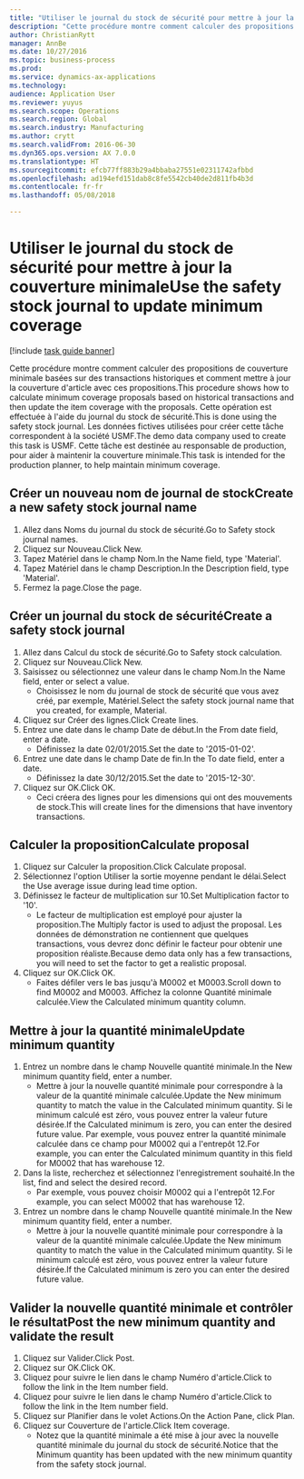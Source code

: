 ```yaml
--- 
title: "Utiliser le journal du stock de sécurité pour mettre à jour la couverture minimale"
description: "Cette procédure montre comment calculer des propositions de couverture minimale basées sur des transactions historiques et comment mettre à jour la couverture d'article avec ces propositions."
author: ChristianRytt
manager: AnnBe
ms.date: 10/27/2016
ms.topic: business-process
ms.prod: 
ms.service: dynamics-ax-applications
ms.technology: 
audience: Application User
ms.reviewer: yuyus
ms.search.scope: Operations
ms.search.region: Global
ms.search.industry: Manufacturing
ms.author: crytt
ms.search.validFrom: 2016-06-30
ms.dyn365.ops.version: AX 7.0.0
ms.translationtype: HT
ms.sourcegitcommit: efcb77ff883b29a4bbaba27551e02311742afbbd
ms.openlocfilehash: ad194efd151dab8c8fe5542cb40de2d811fb4b3d
ms.contentlocale: fr-fr
ms.lasthandoff: 05/08/2018

---
```

# <a name="use-the-safety-stock-journal-to-update-minimum-coverage"></a><span data-ttu-id="15285-103">Utiliser le journal du stock de sécurité pour mettre à jour la couverture minimale</span><span class="sxs-lookup"><span data-stu-id="15285-103">Use the safety stock journal to update minimum coverage</span></span>

[!include [task guide banner](../../includes/task-guide-banner.md)]

<span data-ttu-id="15285-104">Cette procédure montre comment calculer des propositions de couverture minimale basées sur des transactions historiques et comment mettre à jour la couverture d'article avec ces propositions.</span><span class="sxs-lookup"><span data-stu-id="15285-104">This procedure shows how to calculate minimum coverage proposals based on historical transactions and then update the item coverage with the proposals.</span></span> <span data-ttu-id="15285-105">Cette opération est effectuée à l'aide du journal du stock de sécurité.</span><span class="sxs-lookup"><span data-stu-id="15285-105">This is done using the safety stock journal.</span></span> <span data-ttu-id="15285-106">Les données fictives utilisées pour créer cette tâche correspondent à la société USMF.</span><span class="sxs-lookup"><span data-stu-id="15285-106">The demo data company used to create this task is USMF.</span></span> <span data-ttu-id="15285-107">Cette tâche est destinée au responsable de production, pour aider à maintenir la couverture minimale.</span><span class="sxs-lookup"><span data-stu-id="15285-107">This task is intended for the production planner, to help maintain minimum coverage.</span></span>


## <a name="create-a-new-safety-stock-journal-name"></a><span data-ttu-id="15285-108">Créer un nouveau nom de journal de stock</span><span class="sxs-lookup"><span data-stu-id="15285-108">Create a new safety stock journal name</span></span>
1. <span data-ttu-id="15285-109">Allez dans Noms du journal du stock de sécurité.</span><span class="sxs-lookup"><span data-stu-id="15285-109">Go to Safety stock journal names.</span></span>
2. <span data-ttu-id="15285-110">Cliquez sur Nouveau.</span><span class="sxs-lookup"><span data-stu-id="15285-110">Click New.</span></span>
3. <span data-ttu-id="15285-111">Tapez Matériel dans le champ Nom.</span><span class="sxs-lookup"><span data-stu-id="15285-111">In the Name field, type 'Material'.</span></span>
4. <span data-ttu-id="15285-112">Tapez Matériel dans le champ Description.</span><span class="sxs-lookup"><span data-stu-id="15285-112">In the Description field, type 'Material'.</span></span>
5. <span data-ttu-id="15285-113">Fermez la page.</span><span class="sxs-lookup"><span data-stu-id="15285-113">Close the page.</span></span>

## <a name="create-a-safety-stock-journal"></a><span data-ttu-id="15285-114">Créer un journal du stock de sécurité</span><span class="sxs-lookup"><span data-stu-id="15285-114">Create a safety stock journal</span></span>
1. <span data-ttu-id="15285-115">Allez dans Calcul du stock de sécurité.</span><span class="sxs-lookup"><span data-stu-id="15285-115">Go to Safety stock calculation.</span></span>
2. <span data-ttu-id="15285-116">Cliquez sur Nouveau.</span><span class="sxs-lookup"><span data-stu-id="15285-116">Click New.</span></span>
3. <span data-ttu-id="15285-117">Saisissez ou sélectionnez une valeur dans le champ Nom.</span><span class="sxs-lookup"><span data-stu-id="15285-117">In the Name field, enter or select a value.</span></span>
    * <span data-ttu-id="15285-118">Choisissez le nom du journal de stock de sécurité que vous avez créé, par exemple, Matériel.</span><span class="sxs-lookup"><span data-stu-id="15285-118">Select the safety stock journal name that you created, for example, Material.</span></span>  
4. <span data-ttu-id="15285-119">Cliquez sur Créer des lignes.</span><span class="sxs-lookup"><span data-stu-id="15285-119">Click Create lines.</span></span>
5. <span data-ttu-id="15285-120">Entrez une date dans le champ Date de début.</span><span class="sxs-lookup"><span data-stu-id="15285-120">In the From date field, enter a date.</span></span>
    * <span data-ttu-id="15285-121">Définissez la date 02/01/2015.</span><span class="sxs-lookup"><span data-stu-id="15285-121">Set the date to '2015-01-02'.</span></span>  
6. <span data-ttu-id="15285-122">Entrez une date dans le champ Date de fin.</span><span class="sxs-lookup"><span data-stu-id="15285-122">In the To date field, enter a date.</span></span>
    * <span data-ttu-id="15285-123">Définissez la date 30/12/2015.</span><span class="sxs-lookup"><span data-stu-id="15285-123">Set the date to '2015-12-30'.</span></span>  
7. <span data-ttu-id="15285-124">Cliquez sur OK.</span><span class="sxs-lookup"><span data-stu-id="15285-124">Click OK.</span></span>
    * <span data-ttu-id="15285-125">Ceci créera des lignes pour les dimensions qui ont des mouvements de stock.</span><span class="sxs-lookup"><span data-stu-id="15285-125">This will create lines for the dimensions that have inventory transactions.</span></span>  

## <a name="calculate-proposal"></a><span data-ttu-id="15285-126">Calculer la proposition</span><span class="sxs-lookup"><span data-stu-id="15285-126">Calculate proposal</span></span>
1. <span data-ttu-id="15285-127">Cliquez sur Calculer la proposition.</span><span class="sxs-lookup"><span data-stu-id="15285-127">Click Calculate proposal.</span></span>
2. <span data-ttu-id="15285-128">Sélectionnez l'option Utiliser la sortie moyenne pendant le délai.</span><span class="sxs-lookup"><span data-stu-id="15285-128">Select the Use average issue during lead time option.</span></span>
3. <span data-ttu-id="15285-129">Définissez le facteur de multiplication sur 10.</span><span class="sxs-lookup"><span data-stu-id="15285-129">Set Multiplication factor to '10'.</span></span>
    * <span data-ttu-id="15285-130">Le facteur de multiplication est employé pour ajuster la proposition.</span><span class="sxs-lookup"><span data-stu-id="15285-130">The Multiply factor is used to adjust the proposal.</span></span> <span data-ttu-id="15285-131">Les données de démonstration ne contiennent que quelques transactions, vous devrez donc définir le facteur pour obtenir une proposition réaliste.</span><span class="sxs-lookup"><span data-stu-id="15285-131">Because demo data only has a few transactions, you will need to set the factor to get a realistic proposal.</span></span>  
4. <span data-ttu-id="15285-132">Cliquez sur OK.</span><span class="sxs-lookup"><span data-stu-id="15285-132">Click OK.</span></span>
    * <span data-ttu-id="15285-133">Faites défiler vers le bas jusqu'à M0002 et M0003.</span><span class="sxs-lookup"><span data-stu-id="15285-133">Scroll down to find M0002 and M0003.</span></span> <span data-ttu-id="15285-134">Affichez la colonne Quantité minimale calculée.</span><span class="sxs-lookup"><span data-stu-id="15285-134">View the Calculated minimum quantity column.</span></span>   

## <a name="update-minimum-quantity"></a><span data-ttu-id="15285-135">Mettre à jour la quantité minimale</span><span class="sxs-lookup"><span data-stu-id="15285-135">Update minimum quantity</span></span>
1. <span data-ttu-id="15285-136">Entrez un nombre dans le champ Nouvelle quantité minimale.</span><span class="sxs-lookup"><span data-stu-id="15285-136">In the New minimum quantity field, enter a number.</span></span>
    * <span data-ttu-id="15285-137">Mettre à jour la nouvelle quantité minimale pour correspondre à la valeur de la quantité minimale calculée.</span><span class="sxs-lookup"><span data-stu-id="15285-137">Update the New minimum quantity to match the value in the Calculated minimum quantity.</span></span> <span data-ttu-id="15285-138">Si le minimum calculé est zéro, vous pouvez entrer la valeur future désirée.</span><span class="sxs-lookup"><span data-stu-id="15285-138">If the Calculated minimum is zero,  you can enter the desired future value.</span></span> <span data-ttu-id="15285-139">Par exemple, vous pouvez entrer la quantité minimale calculée dans ce champ pour M0002 qui a l'entrepôt 12.</span><span class="sxs-lookup"><span data-stu-id="15285-139">For example, you can enter the Calculated minimum quantity in this field for M0002 that has warehouse 12.</span></span>  
2. <span data-ttu-id="15285-140">Dans la liste, recherchez et sélectionnez l'enregistrement souhaité.</span><span class="sxs-lookup"><span data-stu-id="15285-140">In the list, find and select the desired record.</span></span>
    * <span data-ttu-id="15285-141">Par exemple, vous pouvez choisir M0002 qui a l'entrepôt 12.</span><span class="sxs-lookup"><span data-stu-id="15285-141">For example, you can select M0002 that has warehouse 12.</span></span>  
3. <span data-ttu-id="15285-142">Entrez un nombre dans le champ Nouvelle quantité minimale.</span><span class="sxs-lookup"><span data-stu-id="15285-142">In the New minimum quantity field, enter a number.</span></span>
    * <span data-ttu-id="15285-143">Mettre à jour la nouvelle quantité minimale pour correspondre à la valeur de la quantité minimale calculée.</span><span class="sxs-lookup"><span data-stu-id="15285-143">Update the New minimum quantity to match the value in the Calculated minimum quantity.</span></span> <span data-ttu-id="15285-144">Si le minimum calculé est zéro, vous pouvez entrer la valeur future désirée.</span><span class="sxs-lookup"><span data-stu-id="15285-144">If the Calculated minimum is zero you can enter the desired future value.</span></span>  

## <a name="post-the-new-minimum-quantity-and-validate-the-result"></a><span data-ttu-id="15285-145">Valider la nouvelle quantité minimale et contrôler le résultat</span><span class="sxs-lookup"><span data-stu-id="15285-145">Post the new minimum quantity and validate the result</span></span>
1. <span data-ttu-id="15285-146">Cliquez sur Valider.</span><span class="sxs-lookup"><span data-stu-id="15285-146">Click Post.</span></span>
2. <span data-ttu-id="15285-147">Cliquez sur OK.</span><span class="sxs-lookup"><span data-stu-id="15285-147">Click OK.</span></span>
3. <span data-ttu-id="15285-148">Cliquez pour suivre le lien dans le champ Numéro d'article.</span><span class="sxs-lookup"><span data-stu-id="15285-148">Click to follow the link in the Item number field.</span></span>
4. <span data-ttu-id="15285-149">Cliquez pour suivre le lien dans le champ Numéro d'article.</span><span class="sxs-lookup"><span data-stu-id="15285-149">Click to follow the link in the Item number field.</span></span>
5. <span data-ttu-id="15285-150">Cliquez sur Planifier dans le volet Actions.</span><span class="sxs-lookup"><span data-stu-id="15285-150">On the Action Pane, click Plan.</span></span>
6. <span data-ttu-id="15285-151">Cliquez sur Couverture de l'article.</span><span class="sxs-lookup"><span data-stu-id="15285-151">Click Item coverage.</span></span>
    * <span data-ttu-id="15285-152">Notez que la quantité minimale a été mise à jour avec la nouvelle quantité minimale du journal du stock de sécurité.</span><span class="sxs-lookup"><span data-stu-id="15285-152">Notice that the Minimum quantity has been updated with the new minimum quantity from the safety stock journal.</span></span>  


